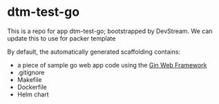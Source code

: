 # dtm-test-go

This is a repo for app dtm-test-go; bootstrapped by DevStream.
We can update this to use for packer template

By default, the automatically generated scaffolding contains:

- a piece of sample go web app code using the [Gin Web Framework](https://github.com/gin-gonic/gin)
- .gitignore
- Makefile
- Dockerfile
- Helm chart
